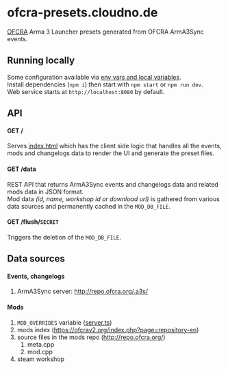 # ofcra-presets.cloudno.de
[OFCRA](https://ofcrav2.org) Arma 3 Launcher presets generated from OFCRA ArmA3Sync events.  

## Running locally
Some configuration available via [env vars and local variables](server.ts#L10).  
Install dependencies (`npm i`) then start with `npm start` or `npm run dev`.  
Web service starts at `http://localhost:8080` by default.

## API
#### GET /
Serves [index.html](index.html) which has the client side logic that handles all the events, mods and changelogs data to render the UI and generate the preset files.
#### GET /data
REST API that returns ArmA3Sync events and changelogs data and related mods data in JSON format.  
Mod data *(id, name, workshop id or download url)* is gathered from various data sources and permanently cached in the `MOD_DB_FILE`.
#### GET /flush/`SECRET`
Triggers the deletion of the `MOD_DB_FILE`.

## Data sources
#### Events, changelogs
 1. ArmA3Sync server: http://repo.ofcra.org/.a3s/
#### Mods
 1. `MOD_OVERRIDES` variable ([server.ts](server.ts#L11))
 2. mods index (https://ofcrav2.org/index.php?page=repository-en)
 3. source files in the mods repo (http://repo.ofcra.org/)
    1. meta.cpp
    2. mod.cpp
 4. steam workshop

